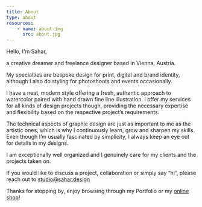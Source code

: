 ```yaml
---
title: About
type: about
resources:
    - name: about-img
      src: about.jpg
---
```


Hello, I'm <span class="shallou text-4xl text-teal tracking-wide font-bold">Sahar</span>, 

a creative dreamer and freelance designer based in Vienna, Austria.

My specialties are bespoke design for print, digital and brand identity, although I also do styling for photoshoots and events occasionally.

I have a neat, modern style offering a fresh, authentic approach to watercolor paired with hand drawn fine line illustration. I offer my services for all kinds of design projects though, providing the necessary expertise and flexibility based on the respective project’s requirements. 

The technical aspects of graphic design are just as important to me as the artistic ones, which is why I continuously learn, grow and sharpen my skills. Even though I’m usually fascinated by simplicity, I always keep an eye out for details in my designs.

I am exceptionally well organized and I genuinely care for my clients and the projects taken on. 

If you would like to discuss a project, collaboration or simply say “hi”, please reach out to [studio@sahar.design](mailto:studio@sahar.design)

Thanks for stopping by, enjoy browsing through my Portfolio or my [online shop](/shop)!